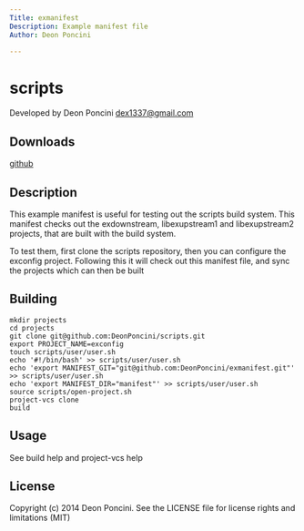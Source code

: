 ```yaml
---
Title: exmanifest
Description: Example manifest file
Author: Deon Poncini

---
```

scripts
===============

Developed by Deon Poncini <dex1337@gmail.com>

Downloads
---------
[github](https://github.com/DeonPoncini/exmanifest)

Description
-----------
This example manifest is useful for testing out the scripts build system.
This manifest checks out the exdownstream, libexupstream1 and libexupstream2
projects, that are built with the build system.

To test them, first clone the scripts repository, then you can configure the
exconfig project. Following this it will check out this manifest file, and
sync the projects which can then be built

Building
--------

    mkdir projects
    cd projects
    git clone git@github.com:DeonPoncini/scripts.git
    export PROJECT_NAME=exconfig
    touch scripts/user/user.sh
    echo '#!/bin/bash' >> scripts/user/user.sh
    echo 'export MANIFEST_GIT="git@github.com:DeonPoncini/exmanifest.git"' >> scripts/user/user.sh
    echo 'export MANIFEST_DIR="manifest"' >> scripts/user/user.sh
    source scripts/open-project.sh
    project-vcs clone
    build

Usage
-----
See build help and project-vcs help

License
-------
Copyright (c) 2014 Deon Poncini.
See the LICENSE file for license rights and limitations (MIT)
